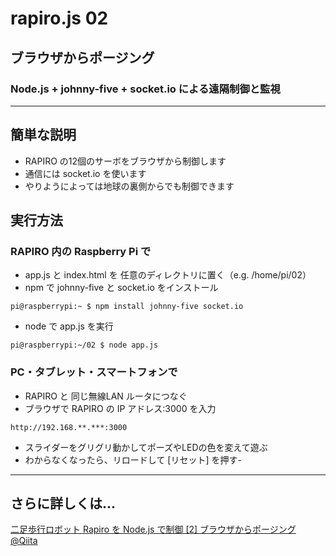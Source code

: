 # rapiro.js 02

## ブラウザからポージング

### Node.js + johnny-five + socket.io による遠隔制御と監視

---
## 簡単な説明

- RAPIRO の12個のサーボをブラウザから制御します
- 通信には socket.io を使います
- やりようによっては地球の裏側からでも制御できます

## 実行方法

### RAPIRO 内の Raspberry Pi で

- app.js と index.html を 任意のディレクトリに置く（e.g. /home/pi/02）
- npm で johnny-five と socket.io をインストール

```
pi@raspberrypi:~ $ npm install johnny-five socket.io
```

- node で app.js を実行
```
pi@raspberrypi:~/02 $ node app.js
```

### PC・タブレット・スマートフォンで

- RAPIRO と 同じ無線LAN ルータにつなぐ
- ブラウザで RAPIRO の IP アドレス:3000 を入力

```
http://192.168.**.***:3000
```

- スライダーをグリグリ動かしてポーズやLEDの色を変えて遊ぶ
- わからなくなったら、リロードして [リセット] を押す- 


---

## さらに詳しくは...

[二足歩行ロボット Rapiro を Node.js で制御 [2] ブラウザからポージング @Qiita](http://qiita.com/mkoku/items/490606b5c70eeb9e5ea3)